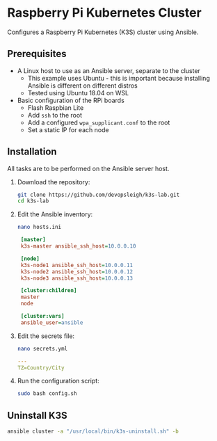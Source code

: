 # Raspberry Pi Kubernetes Cluster

Configures a Raspberry Pi Kubernetes (K3S) cluster using Ansible.

## Prerequisites

- A Linux host to use as an Ansible server, separate to the cluster
  - This example uses Ubuntu - this is important because installing Ansible is different on different distros
  - Tested using Ubuntu 18.04 on WSL
- Basic configuration of the RPi boards
  - Flash Raspbian Lite
  - Add `ssh` to the root
  - Add a configured `wpa_supplicant.conf` to the root
  - Set a static IP for each node

## Installation

All tasks are to be performed on the Ansible server host.

1. Download the repository:

   ```sh
   git clone https://github.com/devopsleigh/k3s-lab.git
   cd k3s-lab
   ```

2. Edit the Ansible inventory:

   ```sh
   nano hosts.ini
   ```

   ```ini
    [master]
    k3s-master ansible_ssh_host=10.0.0.10

    [node]
    k3s-node1 ansible_ssh_host=10.0.0.11
    k3s-node2 ansible_ssh_host=10.0.0.12
    k3s-node3 ansible_ssh_host=10.0.0.13

    [cluster:children]
    master
    node

    [cluster:vars]
    ansible_user=ansible
   ```

3. Edit the secrets file:

   ```sh
   nano secrets.yml
   ```

   ```yml
   ---
   TZ=Country/City
   ```

4. Run the configuration script:

   ```sh
   sudo bash config.sh
   ```

## Uninstall K3S

```sh
ansible cluster -a "/usr/local/bin/k3s-uninstall.sh" -b
```
